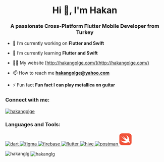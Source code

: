 <!-- <h1 align="center">Hi 👋, I'm Hakan</h1>
<h3 align="center">A passionate Cross-Platform Flutter Mobile Developer</h3>

- 🔭 I’m currently working on **Flutter**

- 🌱 I’m currently learning **Flutter and Swift**

- 📝 I regularly write articles on [Notion](Notion)

- 💬 Ask me about **Flutter**

- 📫 How to reach me **hakanglge1@gmail.com**

- ⚡ Fun fact **I can play metallica on guitar**

<h3 align="left">Connect with me:</h3>
<p align="left">
<a href="https://www.linkedin.com/in/hakangolge/" target="blank"><img align="center" src="https://raw.githubusercontent.com/rahuldkjain/github-profile-readme-generator/master/src/images/icons/Social/linked-in-alt.svg" alt="https://www.linkedin.com/in/hakangolge/" height="30" width="40" /></a>
</p>

<h3 align="left">Languages and Tools:</h3>
<p align="left"> <p align="left"> <a href="https://flutter.dev" target="_blank" rel="noreferrer"> <img src="https://www.vectorlogo.zone/logos/flutterio/flutterio-icon.svg" alt="flutter" width="40" height="40"/> </a>    
<a href="https://developer.apple.com/swift/" target="_blank" rel="noreferrer"> <img src="https://raw.githubusercontent.com/devicons/devicon/master/icons/swift/swift-original.svg" alt="swift" width="40" height="40"/> </a>     
<a href="https://dart.dev" target="_blank" rel="noreferrer"> <img src="https://www.vectorlogo.zone/logos/dartlang/dartlang-icon.svg" alt="dart" width="40" height="40"/> </a>
<a href="https://firebase.google.com/" target="_blank" rel="noreferrer"> <img src="https://www.vectorlogo.zone/logos/firebase/firebase-icon.svg" alt="firebase" width="40" height="40"/> </a>    
<a href="https://www.figma.com/" target="_blank" rel="noreferrer"> <img src="https://www.vectorlogo.zone/logos/figma/figma-icon.svg" alt="figma" width="40" height="40"/> </a>    
<a href="https://developer.mozilla.org/en-US/docs/Web/JavaScript" target="_blank" rel="noreferrer"> <img src="https://raw.githubusercontent.com/devicons/devicon/master/icons/javascript/javascript-original.svg" alt="javascript" width="40" height="40"/> </a>
<a href="https://www.python.org" target="_blank" rel="noreferrer"> <img src="https://raw.githubusercontent.com/devicons/devicon/master/icons/python/python-original.svg" alt="python" width="40" height="40"/> </a>
<a href="https://git-scm.com/" target="_blank" rel="noreferrer"> <img src="https://www.vectorlogo.zone/logos/git-scm/git-scm-icon.svg" alt="git" width="40" height="40"/> </a>

</p>






<img align="center" src="https://github-readme-stats.vercel.app/api/top-langs?username=hakanglg&show_icons=true&locale=en&layout=compact" alt="hakanglg" /><img align="left" src="https://github-readme-stats.vercel.app/api?username=hakanglg&show_icons=true&locale=en" alt="hakanglg" /><img align="left" src="https://github-readme-streak-stats.herokuapp.com/?user=hakanglg&" alt="hakanglg" />



 -->
 
 
 <h1 align="center">Hi 👋, I'm Hakan</h1>
<h3 align="center">A passionate Cross-Platform Flutter Mobile Developer from Turkey</h3>

- 🔭 I’m currently working on **Flutter and Swift**

- 🌱 I’m currently learning **Flutter and Swift**

- 👨‍💻 My website [http://hakangolge.com/](http://hakangolge.com/)

- 📫 How to reach me **hakangolge@yahoo.com**

- ⚡ Fun fact **Fun fact I can play metallica on guitar**

<h3 align="left">Connect with me:</h3>
<p align="left">
<a href="https://linkedin.com/in/hakangolge" target="blank"><img align="center" src="https://raw.githubusercontent.com/rahuldkjain/github-profile-readme-generator/master/src/images/icons/Social/linked-in-alt.svg" alt="hakangolge" height="30" width="40" /></a>
</p>

<h3 align="left">Languages and Tools:</h3>
<p align="left"> <a href="https://dart.dev" target="_blank" rel="noreferrer"> <img src="https://www.vectorlogo.zone/logos/dartlang/dartlang-icon.svg" alt="dart" width="40" height="40"/> </a> <a href="https://www.figma.com/" target="_blank" rel="noreferrer"> <img src="https://www.vectorlogo.zone/logos/figma/figma-icon.svg" alt="figma" width="40" height="40"/> </a> <a href="https://firebase.google.com/" target="_blank" rel="noreferrer"> <img src="https://www.vectorlogo.zone/logos/firebase/firebase-icon.svg" alt="firebase" width="40" height="40"/> </a> <a href="https://flutter.dev" target="_blank" rel="noreferrer"> <img src="https://www.vectorlogo.zone/logos/flutterio/flutterio-icon.svg" alt="flutter" width="40" height="40"/> </a> <a href="https://hive.apache.org/" target="_blank" rel="noreferrer"> <img src="https://www.vectorlogo.zone/logos/apache_hive/apache_hive-icon.svg" alt="hive" width="40" height="40"/> </a> <a href="https://postman.com" target="_blank" rel="noreferrer"> <img src="https://www.vectorlogo.zone/logos/getpostman/getpostman-icon.svg" alt="postman" width="40" height="40"/> </a> <a href="https://developer.apple.com/swift/" target="_blank" rel="noreferrer"> <img src="https://raw.githubusercontent.com/devicons/devicon/master/icons/swift/swift-original.svg" alt="swift" width="40" height="40"/> </a> </p>

<p><img align="left" src="https://github-readme-stats.vercel.app/api/top-langs?username=hakanglg&show_icons=true&locale=en&layout=compact" alt="hakanglg" /></p>

<p>&nbsp;<img align="center" src="https://github-readme-stats.vercel.app/api?username=hakanglg&show_icons=true&locale=en" alt="hakanglg" /></p>

